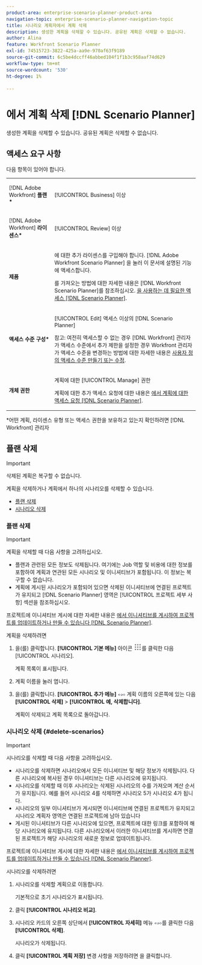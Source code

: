```yaml
---
product-area: enterprise-scenario-planner-product-area
navigation-topic: enterprise-scenario-planner-navigation-topic
title: 시나리오 계획자에서 계획 삭제
description: 생성한 계획을 삭제할 수 있습니다. 공유된 계획은 삭제할 수 없습니다.
author: Alina
feature: Workfront Scenario Planner
exl-id: 74515723-3822-425a-aa9e-970af63f9189
source-git-commit: 6c5be4dccff46abbed104f1f1b3c958aaf74d629
workflow-type: tm+mt
source-wordcount: '530'
ht-degree: 1%

---
```


# 에서 계획 삭제 [!DNL Scenario Planner]

생성한 계획을 삭제할 수 있습니다. 공유된 계획은 삭제할 수 없습니다.

## 액세스 요구 사항

다음 항목이 있어야 합니다.

<table style="table-layout:auto"> 
 <col> 
 <col> 
 <tbody> 
  <tr> 
   <td> <p>[!DNL Adobe Workfront]<b> 플랜*</b> </p> </td> 
   <td>[!UICONTROL Business] 이상</td> 
  </tr> 
  <tr> 
   <td> <p>[!DNL Adobe Workfront]<b> 라이센스*</b> </p> </td> 
   <td> <p>[!UICONTROL Review] 이상</p> </td> 
  </tr> 
  <tr> 
   <td><b>제품</b> </td> 
   <td> <p>에 대한 추가 라이센스를 구입해야 합니다. [!DNL Adobe Workfront Scenario Planner] 을 눌러 이 문서에 설명된 기능에 액세스합니다.</p> <p>를 가져오는 방법에 대한 자세한 내용은 [!DNL Workfront Scenario Planner]를 참조하십시오. <a href="../scenario-planner/access-needed-to-use-sp.md" class="MCXref xref">을 사용하는 데 필요한 액세스 [!DNL Scenario Planner]</a>. </p> </td> 
  </tr> 
  <tr data-mc-conditions=""> 
   <td><strong>액세스 수준 구성*</strong> </td> 
   <td> <p>[!UICONTROL Edit] 액세스 이상의 [!DNL Scenario Planner]</p> <p>참고: 여전히 액세스할 수 없는 경우 [!DNL Workfront] 관리자가 액세스 수준에서 추가 제한을 설정한 경우 Workfront 관리자가 액세스 수준을 변경하는 방법에 대한 자세한 내용은 <a href="../administration-and-setup/add-users/configure-and-grant-access/create-modify-access-levels.md" class="MCXref xref">사용자 정의 액세스 수준 만들기 또는 수정</a>.</p> </td> 
  </tr> 
  <tr data-mc-conditions=""> 
   <td> <p><strong>개체 권한</strong> </p> </td> 
   <td> <p>계획에 대한 [!UICONTROL Manage] 권한</p> <p>계획에 대한 추가 액세스 요청에 대한 내용은 <a href="../scenario-planner/request-access-to-plan.md" class="MCXref xref">에서 계획에 대한 액세스 요청 [!DNL Scenario Planner]</a>.</p> </td> 
  </tr> 
 </tbody> 
</table>

&#42;어떤 계획, 라이센스 유형 또는 액세스 권한을 보유하고 있는지 확인하려면 [!DNL Workfront] 관리자

## 플랜 삭제

>[!IMPORTANT]
>
>삭제된 계획은 복구할 수 없습니다.

계획을 삭제하거나 계획에서 하나의 시나리오를 삭제할 수 있습니다.

* [플랜 삭제](#delete-plans)
* [시나리오 삭제](#delete-scenarios)

### 플랜 삭제

>[!IMPORTANT]
>
>계획을 삭제할 때 다음 사항을 고려하십시오.
>
>* 플랜과 관련된 모든 정보도 삭제됩니다. 여기에는 Job 역할 및 비용에 대한 정보를 포함하여 계획과 연관된 모든 시나리오 및 이니셔티브가 포함됩니다. 이 정보는 복구할 수 없습니다.
>* 계획에 게시된 시나리오가 포함되어 있으면 삭제된 이니셔티브에 연결된 프로젝트가 유지되고 [!DNL Scenario Planner] 영역은 [!UICONTROL 프로젝트 세부 사항] 섹션을 참조하십시오.
>
>  프로젝트에 이니셔티브 게시에 대한 자세한 내용은 [에서 이니셔티브를 게시하여 프로젝트를 업데이트하거나 만들 수 있습니다 [!DNL Scenario Planner]](../scenario-planner/publish-scenarios-update-projects.md).

계획을 삭제하려면

1. 을(를) 클릭합니다. **[!UICONTROL 기본 메뉴]** 아이콘 ![](assets/main-menu-icon.png)를 클릭한 다음 [!UICONTROL 시나리오].

   계획 목록이 표시됩니다.

1. 계획 이름을 눌러 엽니다.
1. 을(를) 클릭합니다. **[!UICONTROL 추가 메뉴]** ![](assets/more-menu.png) 계획 이름의 오른쪽에 있는 다음 **[!UICONTROL 삭제]** > **[!UICONTROL 예, 삭제합니다]**.

   계획이 삭제되고 계획 목록으로 돌아갑니다.

### 시나리오 삭제 {#delete-scenarios}

>[!IMPORTANT]
>
>시나리오를 삭제할 때 다음 사항을 고려하십시오.
>
>* 시나리오를 삭제하면 시나리오에서 모든 이니셔티브 및 해당 정보가 삭제됩니다. 다른 시나리오에 복사된 경우 이니셔티브는 다른 시나리오에 유지됩니다.
>* 시나리오를 삭제할 때 이후 시나리오는 삭제된 시나리오의 수를 가져오며 계산 순서가 유지됩니다. 예를 들어 시나리오 4를 삭제하면 시나리오 5가 시나리오 4가 됩니다.
>* 시나리오의 일부 이니셔티브가 게시되면 이니셔티브에 연결된 프로젝트가 유지되고 시나리오 계획자 영역은 연결된 프로젝트에 남아 있습니다
>* 게시된 이니셔티브가 다른 시나리오에 있으면, 프로젝트에 대한 링크를 포함하여 해당 시나리오에 유지됩니다. 다른 시나리오에서 이러한 이니셔티브를 게시하면 연결된 프로젝트가 해당 시나리오의 새로운 정보로 업데이트됩니다.
>
>  프로젝트에 이니셔티브 게시에 대한 자세한 내용은 [에서 이니셔티브를 게시하여 프로젝트를 업데이트하거나 만들 수 있습니다 [!DNL Scenario Planner]](../scenario-planner/publish-scenarios-update-projects.md).

시나리오를 삭제하려면

1. 시나리오를 삭제할 계획으로 이동합니다.

   기본적으로 초기 시나리오가 표시됩니다.

1. 클릭 **[!UICONTROL 시나리오 비교]**.
1. 시나리오 카드의 오른쪽 상단에서 **[!UICONTROL 자세히]** 메뉴 ![](assets/more-menu.png)를 클릭한 다음 **[!UICONTROL 삭제]**.

   시나리오가 삭제됩니다.

1. 클릭 **[!UICONTROL 계획 저장]** 변경 사항을 저장하려면 을 클릭합니다.

<!--
<div data-mc-conditions="QuicksilverOrClassic.Draft mode">
<h2>Delete initiatives</h2>
<p>(NOTE: moved this section to its own article about deleting initiatives) </p> <note type="important">
<p>Consider the following when deleting initiatives:</p>
<ul>
<li>Deleting an initiative deletes the job roles and cost information from the initiative.</li>
<li><span>When you delete an initiative that is published to a project, the initiative is removed from the scenario but the Scenario Planner area remains in the Project Details section.</span> </li>
<li> <p>If the initiative you delete is the only published initiative on the scenario, the indicator that the plan has been published is also removed. </p> <p>For information about publishing initiatives to projects, see <a href="../scenario-planner/publish-scenarios-update-projects.md" class="MCXref xref">Update or create projects by publishing initiatives in the Scenario Planner</a>.</p> </li>
</ul>
</note>
<p>To delete an initiative:</p>
<ol>
<li value="1"> <p> <p>Click the <strong>Main Menu</strong> icon <img src="assets/main-menu-icon.png">, then click Scenarios.</p> </p> <p>A list of plans displays. </p> </li>
<li value="2">Click the name of a plan to open it, then locate the initiative you want to delete.</li>
<li value="3"> <p>Click the <strong>More menu</strong> <img src="assets/more-menu.png"> to the right of the initiative name, then click <strong>Delete</strong> > <strong>Yes, delete it</strong>. </p> <p>The initiative is deleted. </p> </li>
<li value="4">Click <strong>Save Plan</strong> to save your changes. </li>
</ol>
</div>
-->


